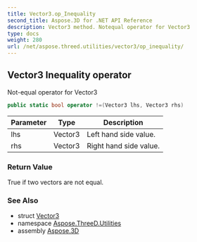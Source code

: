 ```yaml
---
title: Vector3.op_Inequality
second_title: Aspose.3D for .NET API Reference
description: Vector3 method. Notequal operator for Vector3
type: docs
weight: 280
url: /net/aspose.threed.utilities/vector3/op_inequality/
---
```

## Vector3 Inequality operator

Not-equal operator for Vector3

```csharp
public static bool operator !=(Vector3 lhs, Vector3 rhs)
```

| Parameter | Type | Description |
| --- | --- | --- |
| lhs | Vector3 | Left hand side value. |
| rhs | Vector3 | Right hand side value. |

### Return Value

True if two vectors are not equal.

### See Also

* struct [Vector3](../)
* namespace [Aspose.ThreeD.Utilities](../../vector3/)
* assembly [Aspose.3D](../../../)


